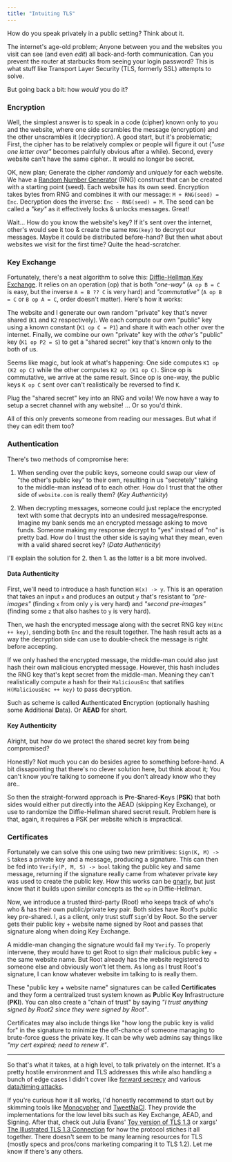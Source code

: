 ```yaml
---
title: "Intuiting TLS"
---
```


How do you speak privately in a public setting? Think about it.

The internet's age-old problem; Anyone between you and the websites you visit can see (and even _edit_) all back-and-forth communication. Can you prevent the router at starbucks from seeing your login password? This is what stuff like Transport Layer Security (TLS, formerly SSL) attempts to solve.

But going back a bit: how _would_ you do it?

### Encryption

Well, the simplest answer is to speak in a code (cipher) known only to you and the website, where one side scrambles the message (encryption) and the other unscrambles it (decryption). A good start, but it's problematic; First, the cipher has to be relatively complex or people will figure it out (_"use one letter over"_ becomes painfully obvious after a while). Second, every website can't have the same cipher.. It would no longer be secret.

OK, new plan; Generate the cipher _randomly_ and _uniquely_ for each website. We have a [Random Number Generator](https://en.wikipedia.org/wiki/Cryptographically_secure_pseudorandom_number_generator) (RNG) construct that can be created with a starting point (seed). Each website has its own seed. Encryption takes bytes from RNG and combines it with our message: `M + RNG(seed) = Enc`. Decryption does the inverse: `Enc - RNG(seed) = M`. The seed can be called a _"key"_ as it effectively locks & unlocks messages. Great!

Wait... How do you know the website's key? If it's sent over the internet, other's would see it too & create the same `RNG(key)` to decrypt our messages. Maybe it could be distributed before-hand? But then what about websites we visit for the first time? Quite the head-scratcher.

### Key Exchange

Fortunately, there's a neat algorithm to solve this: [Diffie-Hellman Key Exchange](https://en.wikipedia.org/wiki/Diffie%E2%80%93Hellman_key_exchange). It relies on an operation (op) that is both _"one-way"_ (`A op B = C` is easy, but the inverse `A = B ?? C` is very hard) and _"commutative"_ (`A op B = C` or `B op A = C`, order doesn't matter). Here's how it works:

The website and I generate our own random "private" key that's never shared (`K1` and `K2` respectively). We each compute our own "public" key using a known constant (`K1 op C = P1`) and share it with each other over the internet. Finally, we combine our own "private" key with the _other's_ "public" key (`K1 op P2 = S`) to get a "shared secret" key that's known only to the both of us.

Seems like magic, but look at what's happening: One side computes `K1 op (K2 op C)` while the other computes `K2 op (K1 op C)`. Since op is commutative, we arrive at the same result. Since op is one-way, the public keys `K op C` sent over can't realistically be reversed to find `K`.

Plug the "shared secret" key into an RNG and voila! We now have a way to setup a secret channel with any website! ... Or so you'd think. 

All of this only prevents someone from reading our messages. But what if they can edit them too?

### Authentication

There's two methods of compromise here:

1. When sending over the public keys, someone could swap our view of "the other's public key" to their own, resulting in us "secretely" talking to the middle-man instead of to each other. How do I trust that the other side of `website.com` is really them? (_Key Authenticity_)

2. When decrypting messages, someone could just replace the encrypted text with some that decrypts into an undesired message/response. Imagine my bank sends me an encrypted message asking to move funds. Someone making my response decrypt to "yes" instead of "no" is pretty bad. How do I trust the other side is saying what they mean, even with a valid shared secret key? (_Data Authenticity_)

I'll explain the solution for 2. then 1. as the latter is a bit more involved.

#### Data Authenticity

First, we'll need to introduce a hash function `H(x) -> y`. This is an operation that takes an input `x` and produces an output `y` that's resistant to _"pre-images"_ (finding `x` from only `y` is very hard) and _"second pre-images"_ (finding some `z` that also hashes to `y` is very hard).

Then, we hash the encrypted message along with the secret RNG key `H(Enc ++ key)`, sending both `Enc` and the result together. The hash result acts as a way the decryption side can use to double-check the message is right before accepting.

If we only hashed the encrypted message, the middle-man could also just hash their own malicious encrypted message. However, this hash includes the RNG key that's kept secret from the middle-man. Meaning they can't realistically compute a hash for their `MaliciousEnc` that satifies `H(MaliciousEnc ++ key)` to pass decryption.

Such as scheme is called **A**uthenticated **E**ncryption (optionally hashing some **A**dditional **D**ata). Or **AEAD** for short.

#### Key Authenticity

Alright, but how do we protect the shared secret key from being compromised?

Honestly? Not much you can do besides agree to something before-hand. A bit dissapointing that there's no clever solution here, but think about it; You can't know you're talking to someone if you don't already know who they are..

So then the straight-forward approach is **P**re-**S**hared-**K**eys (**PSK**) that both sides would either put directly into the AEAD (skipping Key Exchange), or use to randomize the Diffie-Hellman shared secret result. Problem here is that, again, it requires a PSK per website which is impractical.

### Certificates

Fortunately we can solve this one using two new primitives: `Sign(K, M) -> S` takes a private key and a message, producing a signature. This can then be fed into `Verify(P, M, S) -> bool` taking the public key and same message, returning if the signature really came from whatever private key was used to create the public key. How this works can be [gnarly](https://en.wikipedia.org/wiki/Digital_Signature_Algorithm#Operation), but just know that it builds upon similar concepts as the `op` in Diffie-Hellman.

Now, we introduce a trusted third-party (Root) who keeps track of who's who & has their own public/private key pair. Both sides have Root's public key pre-shared. I, as a client, only trust stuff `Sign`'d by Root. So the server gets their public key + website name signed by Root and passes that signature along when doing Key Exchange.

A middle-man changing the signature would fail my `Verify`. To properly intervene, they would have to get Root to sign _their_ malicious public key + the same website name. But Root already has the website registered to someone else and obviously won't let them. As long as I trust Root's signature, I can know whatever website im talking to is really them.

These "public key + website name" signatures can be called **Certificates** and they form a centralized trust system known as **P**ublic **K**ey **I**nfrastructure (**PKI**). You can also create a "chain of trust" by saying _"I trust anything signed by Root2 since they were signed by Root"_.

Certificates may also include things like "how long the public key is valid for" in the signature to minimize the off-chance of someone managing to brute-force guess the private key. It can be why web admins say things like _"my cert expired; need to renew it"_.

----

So that's what it takes, at a high level, to talk privately on the internet. It's a pretty hostile environment and TLS addresses this while also handling a bunch of edge cases I didn't cover like [forward secrecy](https://en.wikipedia.org/wiki/Forward_secrecy) and various [data/timing attacks](https://en.wikipedia.org/wiki/Transport_Layer_Security#Security).

If you're curious how it all works, I'd honestly recommend to start out by skimming tools like [Monocypher](https://monocypher.org/) and [TweetNaCl](https://github.com/dchest/tweetnacl-js/blob/master/README.md#documentation). They provide the implementations for the low level bits such as Key Exchange, AEAD, and Signing. After that, check out Julia Evans' [Toy version of TLS 1.3](https://jvns.ca/blog/2022/03/23/a-toy-version-of-tls/) or xargs' [The Illustrated TLS 1.3 Connection](https://tls13.xargs.org/) for how the protocol stiches it all together. There doesn't seem to be many learning resources for TLS (mostly specs and pros/cons marketing comparing it to TLS 1.2). Let me know if there's any others.
